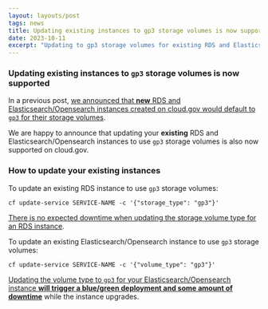 ```yaml
---
layout: layouts/post
tags: news
title: Updating existing instances to gp3 storage volumes is now supported
date: 2023-10-11
excerpt: "Updating to gp3 storage volumes for existing RDS and Elasticsearch/Opensearch instances is now supported"
---
```


### Updating existing instances to `gp3` storage volumes is now supported

In a previous post, [we announced that **new** RDS and Elasticsearch/Opensearch instances created on cloud.gov would default to `gp3` for their storage volumes](/posts/2023-09-18-storage-volumes-gp3).

We are happy to announce that updating your **existing** RDS and Elasticsearch/Opensearch instances to use `gp3` storage volumes is also now supported on cloud.gov.

### How to update your existing instances

To update an existing RDS instance to use `gp3` storage volumes:

```shell
cf update-service SERVICE-NAME -c '{"storage_type": "gp3"}'
```

[There is no expected downtime when updating the storage volume type for an RDS instance](https://docs.aws.amazon.com/AmazonRDS/latest/UserGuide/Overview.DBInstance.Modifying.html).

To update an existing Elasticsearch/Opensearch instance to use `gp3` storage volumes:

```shell
cf update-service SERVICE-NAME -c '{"volume_type": "gp3"}'
```

[Updating the volume type to `gp3` for your Elasticsearch/Opensearch instance **will trigger a blue/green deployment and some amount of downtime**](https://docs.aws.amazon.com/opensearch-service/latest/developerguide/managedomains-configuration-changes.html#bg) while the instance upgrades.
